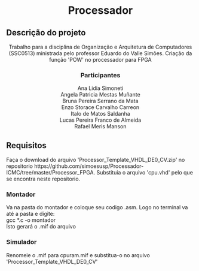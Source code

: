 <h1 align="center">Processador</h1>

<h2>Descrição do projeto</h2>
<p align ="center">Trabalho para a disciplina de Organização e Arquitetura de Computadores (SSC0513) ministrada pelo professor Eduardo do Valle Simões. Criação da função 'POW' no processador para FPGA</p>

<h3 align = "center">Participantes</h3>
<p align = "center">Ana Lidia Simoneti <br>
                    Angela Patricia Mestas Muñante<br>
                    Bruna Pereira Serrano da Mata<br>
                    Enzo Storace Carvalho Carreon<br>
                    Italo de Matos Saldanha<br>
                    Lucas Pereira Franco de Almeida<br>
                    Rafael Meris Manson</p>

<h2>Requisitos</h2>
<p>Faça o download do arquivo 'Processor_Template_VHDL_DE0_CV.zip' no repositorio https://github.com/simoesusp/Processador-ICMC/tree/master/Processor_FPGA. Substituia o arquivo 'cpu.vhd' pelo que se encontra neste repositorio.</p>

<h3>Montador</h3>
<p>Va na pasta do montador e coloque seu codigo .asm. Logo no terminal va até a pasta e digite: <br>gcc *.c -o montador<br>Isto gerará o .mif do arquivo</p>

<h3>Simulador</h3>
<p>Renomeie o .mif para cpuram.mif e substitua-o no arquivo 'Processor_Template_VHDL_DE0_CV'</p>